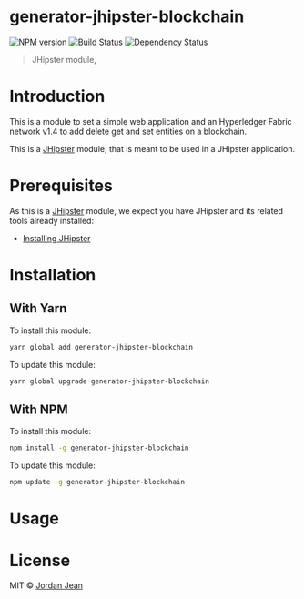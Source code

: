 # generator-jhipster-blockchain
[![NPM version][npm-image]][npm-url] [![Build Status][travis-image]][travis-url] [![Dependency Status][daviddm-image]][daviddm-url]
> JHipster module,

# Introduction

This is a module to set a simple web application and an Hyperledger Fabric network v1.4 to add delete get and set entities on a blockchain.

This is a [JHipster](http://jhipster.github.io/) module, that is meant to be used in a JHipster application.

# Prerequisites

As this is a [JHipster](http://jhipster.github.io/) module, we expect you have JHipster and its related tools already installed:

- [Installing JHipster](https://jhipster.github.io/installation.html)

# Installation

## With Yarn

To install this module:

```bash
yarn global add generator-jhipster-blockchain
```

To update this module:

```bash
yarn global upgrade generator-jhipster-blockchain
```

## With NPM

To install this module:

```bash
npm install -g generator-jhipster-blockchain
```

To update this module:

```bash
npm update -g generator-jhipster-blockchain
```

# Usage

# License

MIT © [Jordan Jean](https://gitlab.com/ugachain)


[npm-image]: https://img.shields.io/npm/v/generator-jhipster-blockchain.svg
[npm-url]: https://npmjs.org/package/generator-jhipster-blockchain
[travis-image]: https://travis-ci.org/jordanjean/generator-jhipster-blockchain.svg?branch=master
[travis-url]: https://travis-ci.org/jordanjean/generator-jhipster-blockchain
[daviddm-image]: https://david-dm.org/jordanjean/generator-jhipster-blockchain.svg?theme=shields.io
[daviddm-url]: https://david-dm.org/jordanjean/generator-jhipster-blockchain
